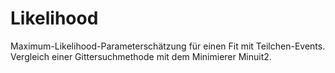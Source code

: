 # Likelihood
Maximum-Likelihood-Parameterschätzung für einen Fit mit Teilchen-Events. Vergleich einer Gittersuchmethode mit dem Minimierer Minuit2.
